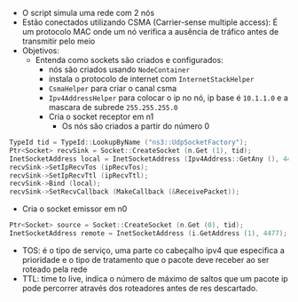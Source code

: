 - O script simula uma rede com 2 nós
- Estão conectados utilizando CSMA (Carrier-sense multiple access): É um protocolo MAC onde um nó verifica a ausência de tráfico antes de transmitir pelo meio
- Objetivos:
	- Entenda como sockets são criados e configurados:
		- nós são criados usando `NodeContainer`
		- instala o protocolo de internet com `InternetStackHelper`
		- `CsmaHelper` para criar o canal csma
		- `Ipv4AddressHelper` para colocar o ip no nó, ip base é `10.1.1.0` e a mascara de subrede `255.255.255.0`
		- Cria o socket receptor em n1
			- Os nós são criados a partir do número 0
```C
TypeId tid = TypeId::LookupByName ("ns3::UdpSocketFactory");
Ptr<Socket> recvSink = Socket::CreateSocket (n.Get (1), tid);
InetSocketAddress local = InetSocketAddress (Ipv4Address::GetAny (), 4477);
recvSink->SetIpRecvTos (ipRecvTos);
recvSink->SetIpRecvTtl (ipRecvTtl);
recvSink->Bind (local);
recvSink->SetRecvCallback (MakeCallback (&ReceivePacket));
```

- Cria o socket emissor em n0

```C
Ptr<Socket> source = Socket::CreateSocket (n.Get (0), tid);
InetSocketAddress remote = InetSocketAddress (i.GetAddress (1), 4477);
```

- TOS: é o tipo de serviço, uma parte co cabeçalho ipv4 que especifica a prioridade e o tipo de tratamento que o pacote deve receber ao ser roteado pela rede
- TTL: time to live, indica o número de máximo de saltos que um pacote ip pode percorrer através dos roteadores antes de res descartado.